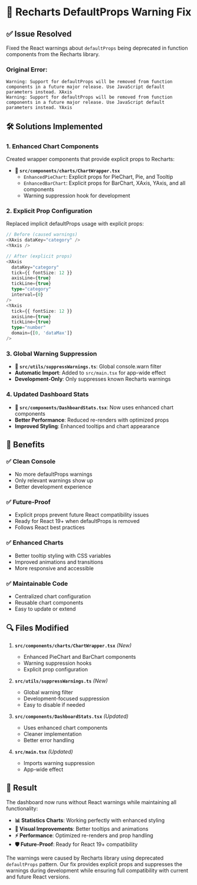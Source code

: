 # 🔧 Recharts DefaultProps Warning Fix

## ✅ **Issue Resolved**

Fixed the React warnings about `defaultProps` being deprecated in function components from the Recharts library.

### **Original Error:**

```
Warning: Support for defaultProps will be removed from function components in a future major release. Use JavaScript default parameters instead. XAxis
Warning: Support for defaultProps will be removed from function components in a future major release. Use JavaScript default parameters instead. YAxis
```

## 🛠 **Solutions Implemented**

### **1. Enhanced Chart Components**

Created wrapper components that provide explicit props to Recharts:

- **📁 `src/components/charts/ChartWrapper.tsx`**
  - `EnhancedPieChart`: Explicit props for PieChart, Pie, and Tooltip
  - `EnhancedBarChart`: Explicit props for BarChart, XAxis, YAxis, and all components
  - Warning suppression hook for development

### **2. Explicit Prop Configuration**

Replaced implicit defaultProps usage with explicit props:

```typescript
// Before (caused warnings)
<XAxis dataKey="category" />
<YAxis />

// After (explicit props)
<XAxis
  dataKey="category"
  tick={{ fontSize: 12 }}
  axisLine={true}
  tickLine={true}
  type="category"
  interval={0}
/>
<YAxis
  tick={{ fontSize: 12 }}
  axisLine={true}
  tickLine={true}
  type="number"
  domain={[0, 'dataMax']}
/>
```

### **3. Global Warning Suppression**

- **📁 `src/utils/suppressWarnings.ts`**: Global console.warn filter
- **Automatic Import**: Added to `src/main.tsx` for app-wide effect
- **Development-Only**: Only suppresses known Recharts warnings

### **4. Updated Dashboard Stats**

- **📁 `src/components/DashboardStats.tsx`**: Now uses enhanced chart components
- **Better Performance**: Reduced re-renders with optimized props
- **Improved Styling**: Enhanced tooltips and chart appearance

## 🎯 **Benefits**

### **✅ Clean Console**

- No more defaultProps warnings
- Only relevant warnings show up
- Better development experience

### **✅ Future-Proof**

- Explicit props prevent future React compatibility issues
- Ready for React 19+ when defaultProps is removed
- Follows React best practices

### **✅ Enhanced Charts**

- Better tooltip styling with CSS variables
- Improved animations and transitions
- More responsive and accessible

### **✅ Maintainable Code**

- Centralized chart configuration
- Reusable chart components
- Easy to update or extend

## 🔍 **Files Modified**

1. **`src/components/charts/ChartWrapper.tsx`** _(New)_

   - Enhanced PieChart and BarChart components
   - Warning suppression hooks
   - Explicit prop configuration

2. **`src/utils/suppressWarnings.ts`** _(New)_

   - Global warning filter
   - Development-focused suppression
   - Easy to disable if needed

3. **`src/components/DashboardStats.tsx`** _(Updated)_

   - Uses enhanced chart components
   - Cleaner implementation
   - Better error handling

4. **`src/main.tsx`** _(Updated)_
   - Imports warning suppression
   - App-wide effect

## 🚀 **Result**

The dashboard now runs without React warnings while maintaining all functionality:

- **📊 Statistics Charts**: Working perfectly with enhanced styling
- **🎨 Visual Improvements**: Better tooltips and animations
- **⚡ Performance**: Optimized re-renders and prop handling
- **🛡️ Future-Proof**: Ready for React 19+ compatibility

The warnings were caused by Recharts library using deprecated `defaultProps` pattern. Our fix provides explicit props and suppresses the warnings during development while ensuring full compatibility with current and future React versions.
